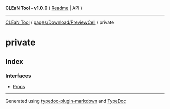 **CLEaN Tool - v1.0.0** ( [Readme](../../../../README.md) \| API )

***

[CLEaN Tool](../../../../modules.md) / [pages/Download/PreviewCell](../README.md) / private

# private

## Index

### Interfaces

- [Props](interfaces/Props.md)

***

Generated using [typedoc-plugin-markdown](https://www.npmjs.com/package/typedoc-plugin-markdown) and [TypeDoc](https://typedoc.org/)
